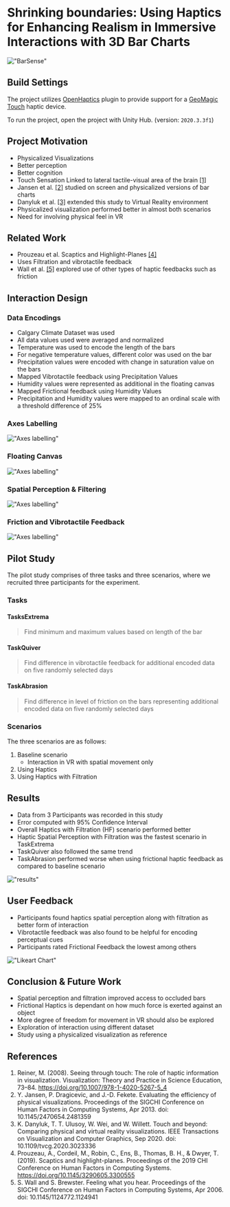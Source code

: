 # Shrinking boundaries: Using Haptics for Enhancing Realism in Immersive Interactions with 3D Bar Charts

!["BarSense"](./media/image6.png)

## Build Settings

The project utilizes [OpenHaptics](https://support.3dsystems.com/s/article/OpenHaptics-for-Windows-Developer-Edition-v35?language=en_US) plugin to provide support for a [GeoMagic Touch](https://www.3dsystems.com/haptics-devices/touch) haptic device.

To run the project, open the project with Unity Hub. (version: `2020.3.3f1`)

## Project Motivation

- Physicalized Visualizations
- Better perception
- Better cognition
- Touch Sensation Linked to lateral tactile-visual area of the brain [[1]](#references)
- Jansen et al. [[2]](#references) studied on screen and physicalized versions of bar charts
- Danyluk et al. [[3]](#references) extended this study to Virtual Reality environment
- Physicalized visualization performed better in almost both scenarios
- Need for involving physical feel in VR

## Related Work

- Prouzeau et al. Scaptics and Highlight-Planes [[4]](#references)
- Uses Filtration and vibrotactile feedback
- Wall et al. [[5]](#references) explored use of other types of haptic feedbacks such as friction

## Interaction Design

### Data Encodings

- Calgary Climate Dataset was used
- All data values used were averaged and normalized
- Temperature was used to encode the length of the bars
- For negative temperature values, different color was used on the bar
- Precipitation values were encoded with change in saturation value on the bars
- Mapped Vibrotactile feedback using Precipitation Values
- Humidity values were represented as additional in the floating canvas
- Mapped Frictional feedback using Humidity Values
- Precipitation and Humidity values were mapped to an ordinal scale with a threshold difference of 25%

### Axes Labelling

!["Axes labelling"](./media/image11.png)

### Floating Canvas

!["Axes labelling"](./media/image12.png)

### Spatial Perception & Filtering

!["Axes labelling"](./media/image13.png)

### Friction and Vibrotactile Feedback

!["Axes labelling"](./media/image14.png)

## Pilot Study

The pilot study comprises of three tasks and three scenarios, where we recruited three participants for the experiment.

### Tasks

#### TasksExtrema

> Find minimum and maximum values based on length of the bar

#### TaskQuiver

> Find difference in vibrotactile feedback for additional encoded data on five randomly selected days

#### TaskAbrasion

> Find difference in level of friction on the bars representing additional encoded data on five randomly selected days

### Scenarios

The three scenarios are as follows:

1. Baseline scenario
    - Interaction in VR with spatial movement only
2. Using Haptics
3. Using Haptics with Filtration

## Results

- Data from 3 Participants was recorded in this study
- Error computed with 95% Confidence Interval
- Overall Haptics with Filtration (HF) scenario performed better
- Haptic Spatial Perception with Filtration was the fastest scenario in TaskExtrema
- TaskQuiver also followed the same trend
- TaskAbrasion performed worse when using frictional haptic feedback as compared to baseline scenario

!["results"](./media/image16.png)

## User Feedback

- Participants found haptics spatial perception along with filtration as better form of interaction
- Vibrotactile feedback was also found to be helpful for encoding perceptual cues
- Participants rated Frictional Feedback the lowest among others

!["Likeart Chart"](./media/image17.jpeg)

## Conclusion & Future Work

- Spatial perception and filtration improved access to occluded bars
- Frictional Haptics is dependant on how much force is exerted against an object
- More degree of freedom for movement in VR should also be explored
- Exploration of interaction using different dataset
- Study using a physicalized visualization as reference

## References

1. Reiner, M. (2008). Seeing through touch: The role of haptic information in visualization. Visualization: Theory and Practice in Science Education, 73–84. https://doi.org/10.1007/978-1-4020-5267-5_4
2. Y. Jansen, P. Dragicevic, and J.-D. Fekete. Evaluating the efficiency of physical visualizations. Proceedings of the SIGCHI Conference on Human Factors in Computing Systems, Apr 2013. doi: 10.1145/2470654.2481359
3. K. Danyluk, T. T. Ulusoy, W. Wei, and W. Willett. Touch and beyond: Comparing physical and virtual reality visualizations. IEEE Transactions on Visualization and Computer Graphics, Sep 2020. doi: 10.1109/tvcg.2020.3023336
4. Prouzeau, A., Cordeil, M., Robin, C., Ens, B., Thomas, B. H., & Dwyer, T. (2019). Scaptics and highlight-planes. Proceedings of the 2019 CHI Conference on Human Factors in Computing Systems. https://doi.org/10.1145/3290605.3300555
5. S. Wall and S. Brewster. Feeling what you hear. Proceedings of the SIGCHI Conference on Human Factors in Computing Systems, Apr 2006. doi: 10.1145/1124772.1124941
